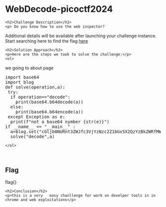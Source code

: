 
<!DOCTYPE html>
<html>

<body>
    <h1>WebDecode-picoctf2024</h1>

    <h2>Challenge Description</h2>
    <p> Do you know how to use the web inspector?
Additional details will be available after launching your challenge instance.
Start searching here to find the flag <a href="http://titan.picoctf.net:55220/">here</a>
</p>
 
    <h2>Solution Approach</h2>
    <p>Here are the steps we took to solve the challenge:</p>
    <ol>
we going to about page 
<pre>
import base64
import blog
def solve(operation,a): 
 try:
  if operation=="decode":
    print(base64.b64decode(a))
  else:
    print(base64.b64encode(a))
 except Exception as e:
  print(f"not a base64 nymber {str(e)}")
if __name__ == "__main__" :
  a=blog.set("cGljb0NURnt3ZWJfc3VjYzNzc2Z1bGx5X2QzYzBkZWRfMWY4MzI2MTV9",1)
  solve("decode",a) 
</pre>
       
    
    </ol>
<br>
    <h2>Flag</h2>
    <p class="flag">flag{}
</p>

    <h2>Conclusion</h2>
    <p>this is a very   easy chanllenge for work on develper tools in in chrome and web exploitations</p>
</body>
</html>


